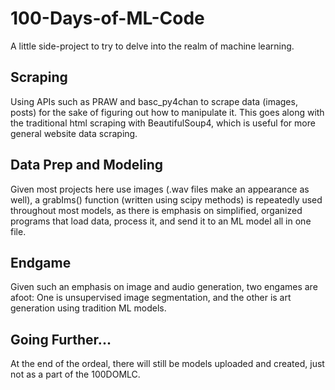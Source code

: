 # 100-Days-of-ML-Code
A little side-project to try to delve into the realm of machine learning.
## Scraping
Using APIs such as PRAW and basc_py4chan to scrape data (images, posts) for the sake of figuring out how to manipulate it. This goes along with the traditional html scraping with BeautifulSoup4, which is useful for more general website data scraping.
## Data Prep and Modeling
Given most projects here use images (.wav files make an appearance as well), a grabIms() function (written using scipy methods) is repeatedly used throughout most models, as there is emphasis on simplified, organized programs that load data, process it, and send it to an ML model all in one file.
## Endgame
Given such an emphasis on image and audio generation, two engames are afoot: One is unsupervised image segmentation, and the other is art generation using tradition ML models.
## Going Further...
At the end of the ordeal, there will still be models uploaded and created, just not as a part of the 100DOMLC.
